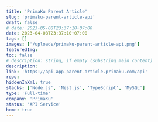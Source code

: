 ```yaml
---
title: 'PrimaKu Parent Article'
slug: 'primaku-parent-article-api'
draft: false
# date: 2023-05-08T23:37:10+07:00
date: 2023-04-08T23:37:10+07:00
tags: []
images: ['/uploads/primaku-parent-article-api.png']
featuredImg:
toc: false
# description: string, if empty (substring main content)
description:
link: 'https://api-app-parent-article.primaku.com/api'
repo:
hiddenInXml: true
stacks: ['Node.js', 'Nest.js', 'TypeScript', 'MySQL']
type: 'Full-time'
company: 'PrimaKu'
status: 'API Service'
home: true
---
```

